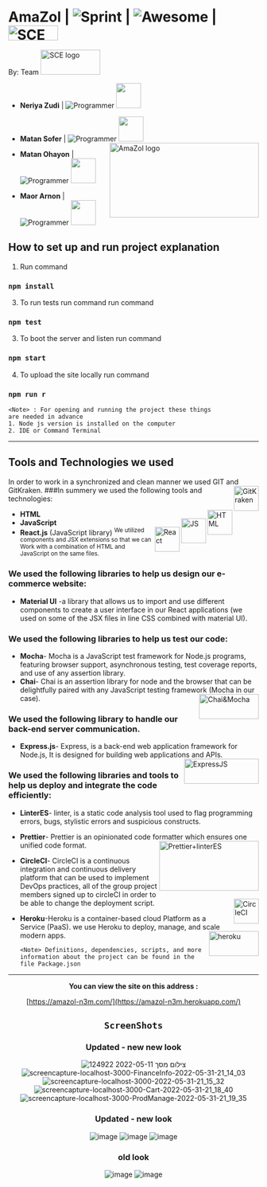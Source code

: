 # AmaZol | <img src="https://img.shields.io/badge/CurrentSprint-3-green" alt="Sprint" >  | ![Awesome](https://cdn.rawgit.com/sindresorhus/awesome/d7305f38d29fed78fa85652e3a63e154dd8e8829/media/badge.svg) | <img src="https://upload.wikimedia.org/wikipedia/he/4/44/SCE_logo.png"  alt="SCE logo" width="100" height="30">





 By: Team <img src="https://user-images.githubusercontent.com/73241556/161255383-ee411e2c-5460-4f44-a045-8da0b2b1f87b.png"
     alt="SCE logo" width="120" height="50">
 
 * **Neriya Zudi** | <img src="https://img.shields.io/badge/Neria-Programmer-blue" alt="Programmer" > <img src="https://user-images.githubusercontent.com/73241556/161254994-d038ea66-dbca-4b62-9170-5157cfd3bad0.png" width="50" height="50">
 
 * **Matan Sofer** | <img src="https://img.shields.io/badge/Matan-Programmer-blue" alt="Programmer" > <img src="https://user-images.githubusercontent.com/73241556/161255111-ee28e62d-6efa-4c05-abdd-f4d9c2cba642.png" width="50" height="50">
 <img src="https://user-images.githubusercontent.com/73241556/161255321-1dc059f0-6276-4a6f-8cb2-23187112db8d.png" align="right"
     alt="AmaZol logo" width="300" height="150">
 * **Matan Ohayon** |<img src="https://img.shields.io/badge/Matan-Programmer-blue" alt="Programmer" > <img src="https://user-images.githubusercontent.com/73241556/161255182-ca729d95-1227-465b-8f6b-47423e5b7f2b.png" width="50" height="50">
 
 * **Maor Arnon** | <img src="https://img.shields.io/badge/Maor-Programmer-blue" alt="Programmer" >  <img src="https://user-images.githubusercontent.com/73241556/161255247-26a8dd6e-023f-4c41-bf09-5e1396d28b3b.png" width="50" height="50"> 
 
 

## How to set up and run project explanation

1. Run command 
  ### `npm install`
3. To run tests run command
run command 
  ### `npm test`
3. To boot the server and listen
run command 
  ### `npm start`
4. To upload the site locally
run command 
  ### `npm run r`


    <Note> : For opening and running the project these things
    are needed in advance
    1. Node js version is installed on the computer
    2. IDE or Command Terminal 

     
     
   <hr>
   
   ## Tools and Technologies we used
 
  In order to work in a synchronized and clean manner we used GIT and GitKraken. <img src="https://1v5ymx3zt3y73fq5gy23rtnc-wpengine.netdna-ssl.com/wp-content/uploads/2021/06/gitkraken-logo-dark-sq.png" align="right"
     alt="GitKraken" width="50" height="50">
  ###In summery we used the following tools and technologies:

 

  * **HTML** <img src="https://upload.wikimedia.org/wikipedia/commons/thumb/6/61/HTML5_logo_and_wordmark.svg/1200px-HTML5_logo_and_wordmark.svg.png" align="right"
     alt="HTML" width="50" height="50">
  * **JavaScript** <img src="https://upload.wikimedia.org/wikipedia/commons/thumb/9/99/Unofficial_JavaScript_logo_2.svg/2048px-Unofficial_JavaScript_logo_2.svg.png" align="right"
     alt="JS" width="50" height="50">
  * **React.js** (JavaScript library) <img src="https://upload.wikimedia.org/wikipedia/commons/thumb/a/a7/React-icon.svg/1200px-React-icon.svg.png" align="right"
     alt="React" width="50" height="50">
<sup>We utilized components and JSX extensions so that we can
Work with a combination of HTML and JavaScript on the same files. </sub>

  ### We used the following libraries to help us design our e-commerce website:
  * **Material UI** -a library that allows us to import and use different components to create a user
interface in our React applications (we used on some of the JSX files in line CSS combined
with material UI).

  ### We used the following libraries to help us test our code:
  * **Mocha**- Mocha is a JavaScript test framework for Node.js programs, featuring browser
support, asynchronous testing, test coverage reports, and use of any assertion library.
  * **Chai**- Chai is an assertion library for node and the browser that can be delightfully paired
with any JavaScript testing framework (Mocha in our case).<img src="https://miro.medium.com/max/1200/1*__HSK-HxN6v84TnBq9GGPw.png" align="right"
     alt="Chai&Mocha" width="120" height="50">
     
  ### We used the following library to handle our back-end server communication.
  * **Express.js**- Express, is a back-end web application framework for Node.js, It is designed for
building web applications and APIs.<img src="https://buttercms.com/static/images/tech_banners/ExpressJS.png" align="right"
     alt="ExpressJS" width="150" height="50">
     
  ### We used the following libraries and tools to help us deploy and integrate the code efficiently:

  * **LinterES**- linter, is a static code analysis tool used to flag programming errors, bugs, stylistic
errors and suspicious constructs.
* **Prettier**- Prettier is an opinionated code formatter which ensures one unified code format.<img src="https://miro.medium.com/max/1200/1*83PZeBAFQkP1XyOfDigxsg.png" align="right"
     alt="Prettier+linterES" width="200" height="100">
* **CircleCI**- CircleCI is a continuous integration and continuous delivery platform that can be
used to implement DevOps practices, all of the group project members signed up to circleCI
in order to be able to change the deployment script. <img src="https://d3r49iyjzglexf.cloudfront.net/circleci-logo-stacked-fb-657e221fda1646a7e652c09c9fbfb2b0feb5d710089bb4d8e8c759d37a832694.png" align="right"
     alt="CircleCI" width="50" height="50">
* **Heroku**-Heroku is a container-based cloud Platform as a Service (PaaS). we use Heroku to
deploy, manage, and scale modern apps. <img src="https://images.g2crowd.com/uploads/product/image/social_landscape/social_landscape_bf0fb4cb7fe948c42f37ded73895638f/salesforce-heroku.png" align="right"
     alt="heroku" width="100" height="50">
  

    `<Note> Definitions, dependencies, scripts, and more information about the project can
    be found in the file Package.json`


 




---
<div align="center">

 **You can view the site on this address :**


[https://amazol-n3m.com/](https://amazol-n3m.herokuapp.com/)




 ## `ScreenShots`
 
  ###  Updated - new new look
 ![צילום מסך 2022-05-11 124922](https://user-images.githubusercontent.com/73829988/167822036-924b8b8a-8942-47d0-b819-1bb620b41601.jpg)
![screencapture-localhost-3000-FinanceInfo-2022-05-31-21_14_03](https://user-images.githubusercontent.com/73241556/171257562-639e670a-1515-4233-9a9e-5a883a9bcde6.png)
![screencapture-localhost-3000-2022-05-31-21_15_32](https://user-images.githubusercontent.com/73241556/171257568-65c29de8-869a-4343-978a-7f2477977450.png)
![screencapture-localhost-3000-Cart-2022-05-31-21_18_40](https://user-images.githubusercontent.com/73241556/171257569-3e3c8680-34e1-4556-a76b-7c9ee1e488cb.png)
![screencapture-localhost-3000-ProdManage-2022-05-31-21_19_35](https://user-images.githubusercontent.com/73241556/171257570-552d14c5-3417-4dfe-ac72-c7ae34447d18.png)

 
 ###  Updated - new look
![image](https://user-images.githubusercontent.com/73241556/161255739-73f68c07-c25f-46ea-af58-57f73aa8f40f.png)
![image](https://user-images.githubusercontent.com/73241556/161255883-1631dde1-f40e-41da-95a3-9267fe7554ba.png)
![image](https://user-images.githubusercontent.com/73241556/161255909-de714e65-d7f7-4607-8bb2-1603afa77ef4.png)


 ###  old look
![image](https://user-images.githubusercontent.com/73241556/159358795-70726a2e-c23d-4594-adb3-63e467e3060b.png)
![image](https://user-images.githubusercontent.com/73241556/159358862-387c120d-b3f9-48c1-96f3-4a0714e3e3fc.png)


<div />
